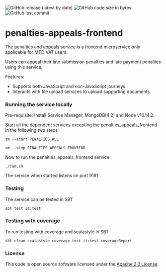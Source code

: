 ![GitHub release (latest by date)](https://img.shields.io/github/v/release/hmrc/penalties-appeals-frontend) ![GitHub code size in bytes](https://img.shields.io/github/languages/code-size/hmrc/penalties-appeals-frontend) ![GitHub last commit](https://img.shields.io/github/last-commit/hmrc/penalties-appeals-frontend)

# penalties-appeals-frontend

The penalties and appeals service is a frontend microservice only applicable for MTD VAT users.

Users can appeal their late submission penalties and late payment penalties using this service,

Features:
- Supports both JavaScript and non-JavaScript journeys
- Interacts with file upload services to upload supporting documents

### Running the service locally

Pre-requisite: Install Service Manager, MongoDB(4.2) and Node v16.14.2.

 Start all the dependent services excepting the penalties_appeals_frontend in the following two steps 

 `sm --start PENALTIES_ALL`

 `sm --stop PENALTIES_APPEALS_FRONTEND`

Now to run the penalties_appeals_frontend service 

 `./run.sh`

The service when started listens on port 9181

### Testing

The service can be tested in SBT

  `sbt test it:test` 

### Testing with coverage

To run testing with coverage and scalastyle in SBT

    sbt clean scalastyle coverage test it:test coverageReport
 
### License

This code is open source software licensed under the [Apache 2.0 License]("http://www.apache.org/licenses/LICENSE-2.0.html").

